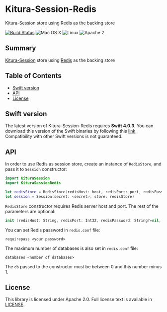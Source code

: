 # Kitura-Session-Redis
Kitura-Session store using Redis as the backing store

[![Build Status](https://travis-ci.org/IBM-Swift/Kitura-Session-Redis.svg?branch=master)](https://travis-ci.org/IBM-Swift/Kitura-Session-Redis)
![Mac OS X](https://img.shields.io/badge/os-Mac%20OS%20X-green.svg?style=flat)
![Linux](https://img.shields.io/badge/os-linux-green.svg?style=flat)
![Apache 2](https://img.shields.io/badge/license-Apache2-blue.svg?style=flat)

## Summary
 [Kitura-Session](https://github.com/IBM-Swift/Kitura-Session) store using [Redis](http://redis.io/) as the backing store

## Table of Contents
* [Swift version](#swift-version)
* [API](#api)
* [License](#license)

## Swift version
The latest version of Kitura-Session-Redis requires **Swift 4.0.3**. You can download this version of the Swift binaries by following this [link](https://swift.org/download/). Compatibility with other Swift versions is not guaranteed.


## API
In order to use Redis as session store, create an instance of `RedisStore`, and pass it to `Session` constructor:

```swift
import KituraSession
import KituraSessionRedis

let redisStore = RedisStore(redisHost: host, redisPort: port, redisPassword: password)
let session = Session(secret: <secret>, store: redisStore)
```

`RedisStore` constructor requires Redis server host and port. The rest of the parameters are optional:

```swift
init (redisHost: String, redisPort: Int32, redisPassword: String?=nil, ttl: Int = 3600, db: Int = 0, keyPrefix: String = "s:")
```

You can set Redis password in `redis.conf` file:
```
requirepass <your password>
```
The maximum number of databases is also set in `redis.conf` file:
```
databases <number of databases>
```
The `db` passed to the constructor must be between 0 and this number minus 1.

## License
This library is licensed under Apache 2.0. Full license text is available in [LICENSE](LICENSE.txt).
